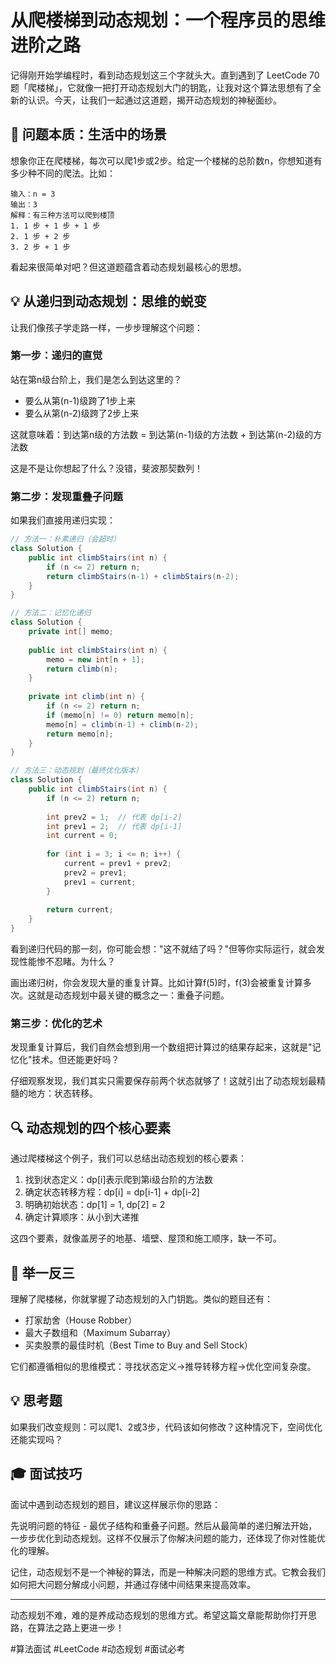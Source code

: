 # 从爬楼梯到动态规划：一个程序员的思维进阶之路

记得刚开始学编程时，看到动态规划这三个字就头大。直到遇到了 LeetCode 70 题「爬楼梯」，它就像一把打开动态规划大门的钥匙，让我对这个算法思想有了全新的认识。今天，让我们一起通过这道题，揭开动态规划的神秘面纱。

## 🎯 问题本质：生活中的场景

想象你正在爬楼梯，每次可以爬1步或2步。给定一个楼梯的总阶数n，你想知道有多少种不同的爬法。比如：

```
输入：n = 3
输出：3
解释：有三种方法可以爬到楼顶
1. 1 步 + 1 步 + 1 步
2. 1 步 + 2 步
3. 2 步 + 1 步
```

看起来很简单对吧？但这道题蕴含着动态规划最核心的思想。

## 💡 从递归到动态规划：思维的蜕变

让我们像孩子学走路一样，一步步理解这个问题：

### 第一步：递归的直觉

站在第n级台阶上，我们是怎么到达这里的？
- 要么从第(n-1)级跨了1步上来
- 要么从第(n-2)级跨了2步上来

这就意味着：到达第n级的方法数 = 到达第(n-1)级的方法数 + 到达第(n-2)级的方法数

这是不是让你想起了什么？没错，斐波那契数列！

### 第二步：发现重叠子问题

如果我们直接用递归实现：



```java
// 方法一：朴素递归（会超时）
class Solution {
    public int climbStairs(int n) {
        if (n <= 2) return n;
        return climbStairs(n-1) + climbStairs(n-2);
    }
}

// 方法二：记忆化递归
class Solution {
    private int[] memo;
    
    public int climbStairs(int n) {
        memo = new int[n + 1];
        return climb(n);
    }
    
    private int climb(int n) {
        if (n <= 2) return n;
        if (memo[n] != 0) return memo[n];
        memo[n] = climb(n-1) + climb(n-2);
        return memo[n];
    }
}

// 方法三：动态规划（最终优化版本）
class Solution {
    public int climbStairs(int n) {
        if (n <= 2) return n;
        
        int prev2 = 1;  // 代表 dp[i-2]
        int prev1 = 2;  // 代表 dp[i-1]
        int current = 0;
        
        for (int i = 3; i <= n; i++) {
            current = prev1 + prev2;
            prev2 = prev1;
            prev1 = current;
        }
        
        return current;
    }
}

```

看到递归代码的那一刻，你可能会想："这不就结了吗？"但等你实际运行，就会发现性能惨不忍睹。为什么？

画出递归树，你会发现大量的重复计算。比如计算f(5)时，f(3)会被重复计算多次。这就是动态规划中最关键的概念之一：重叠子问题。

### 第三步：优化的艺术

发现重复计算后，我们自然会想到用一个数组把计算过的结果存起来，这就是"记忆化"技术。但还能更好吗？

仔细观察发现，我们其实只需要保存前两个状态就够了！这就引出了动态规划最精髓的地方：状态转移。

## 🔍 动态规划的四个核心要素

通过爬楼梯这个例子，我们可以总结出动态规划的核心要素：

1. 找到状态定义：dp[i]表示爬到第i级台阶的方法数
2. 确定状态转移方程：dp[i] = dp[i-1] + dp[i-2]
3. 明确初始状态：dp[1] = 1, dp[2] = 2
4. 确定计算顺序：从小到大递推

这四个要素，就像盖房子的地基、墙壁、屋顶和施工顺序，缺一不可。

## 🎯 举一反三

理解了爬楼梯，你就掌握了动态规划的入门钥匙。类似的题目还有：
- 打家劫舍（House Robber）
- 最大子数组和（Maximum Subarray）
- 买卖股票的最佳时机（Best Time to Buy and Sell Stock）

它们都遵循相似的思维模式：寻找状态定义→推导转移方程→优化空间复杂度。

## 💡 思考题

如果我们改变规则：可以爬1、2或3步，代码该如何修改？这种情况下，空间优化还能实现吗？

## 🎓 面试技巧

面试中遇到动态规划的题目，建议这样展示你的思路：

先说明问题的特征 - 最优子结构和重叠子问题。然后从最简单的递归解法开始，一步步优化到动态规划。这样不仅展示了你解决问题的能力，还体现了你对性能优化的理解。

记住，动态规划不是一个神秘的算法，而是一种解决问题的思维方式。它教会我们如何把大问题分解成小问题，并通过存储中间结果来提高效率。

---


动态规划不难，难的是养成动态规划的思维方式。希望这篇文章能帮助你打开思路，在算法之路上更进一步！

#算法面试 #LeetCode #动态规划 #面试必考